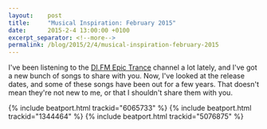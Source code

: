 ```yaml
---
layout:    post
title:     "Musical Inspiration: February 2015"
date:      2015-2-4 13:00:00 +0100
excerpt_separator: <!--more-->
permalink: /blog/2015/2/4/musical-inspiration-february-2015
---
```


I've been listening to the [DI.FM Epic Trance](http://www.di.fm/epictrance) channel a lot lately, and I've got a new bunch of songs to share with you. Now, I've looked at the release dates, and some of these songs have been out for a few years. That doesn't mean they're not new to me, or that I shouldn't share them with you.

<!--more-->
{% include beatport.html trackid="6065733" %}
{% include beatport.html trackid="1344464" %}
{% include beatport.html trackid="5076875" %}